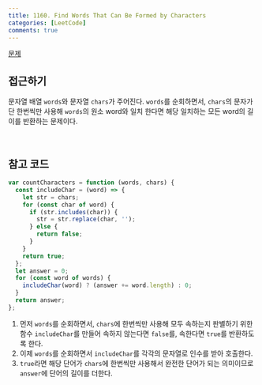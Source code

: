 ```yaml
---
title: 1160. Find Words That Can Be Formed by Characters
categories: [LeetCode]
comments: true
---
```


[문제](https://leetcode.com/problems/find-words-that-can-be-formed-by-characters/)

## 접근하기

문자열 배열 `words`와 문자열 `chars`가 주어진다. `words`를 순회하면서, `chars`의 문자가 단 한번씩만 사용해 `words`의 원소 word와 일치 한다면 해당 일치하는 모든 word의 길이를 반환하는 문제이다.

<br>

## 참고 코드

```js
var countCharacters = function (words, chars) {
  const includeChar = (word) => {
    let str = chars;
    for (const char of word) {
      if (str.includes(char)) {
        str = str.replace(char, '');
      } else {
        return false;
      }
    }
    return true;
  };
  let answer = 0;
  for (const word of words) {
    includeChar(word) ? (answer += word.length) : 0;
  }
  return answer;
};
```

1. 먼저 `words`를 순회하면서, `chars`에 한번씩만 사용해 모두 속하는지 판별하기 위한 함수 `includeChar`를 만들어 속하지 않는다면 `false`를, 속한다면 `true`를 반환하도록 한다.
2. 이제 `words`를 순회하면서 `includeChar`를 각각의 문자열로 인수를 받아 호출한다.
3. `true`라면 해당 단어가 `chars`에 한번씩만 사용해서 완전한 단어가 되는 의미이므로 `answer`에 단어의 길이를 더한다.
